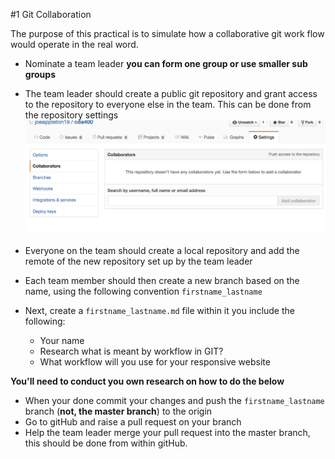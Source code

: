 #1 Git Collaboration 

The purpose of this practical is to simulate how a collaborative git work flow would operate in the real word.  


- Nominate a team leader **you can form one group or use smaller sub groups**
- The team leader should create a public git repository and grant access to the repository to everyone else in the team. This can be done from the repository settings  
![](assets/git_setting.jpg)
- Everyone on the team should create a local repository and add the remote of the new repository set up by the team leader
- Each team member should then create a new branch based on the name, using the following convention `firstname_lastname`
- Next, create a `firstname_lastname.md` file within it you include the following:

	- Your name
	- Research what is meant by workflow in GIT?
	- What workflow will you use for your responsive website  	
	
**You'll need to conduct you own research on how to do the below**

- When your done commit your changes and push the `firstname_lastname` branch (**not, the master branch**) to the origin	
- Go to gitHub and raise a pull request on your branch 
- Help the team leader merge your pull request into the master branch, this should be done from within gitHub. 
